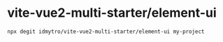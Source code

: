 # vite-vue2-multi-starter/element-ui

```
npx degit idmytro/vite-vue2-multi-starter/element-ui my-project
```
